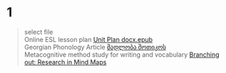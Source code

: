 # 1
>select file  
Online ESL lesson plan
[Unit Plan docx.epub](kwarks/unit_plan.docx.docx)  
Georgian Phonology Article
[მადლობა შოთიკოს](kwarks/Georgian_Pratt_Anaysis.pdf)  
Metacognitive method study for writing and vocabulary
[Branching out: Research in Mind Maps](kwarks/branching_out.pdf)
